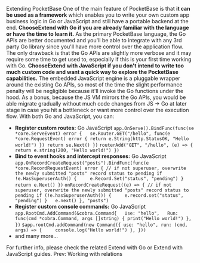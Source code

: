 Extending PocketBase
One of the main feature of PocketBase is that **it can be used as a framework** which enables you to write your own custom app business logic in Go or JavaScript and still have a portable backend at the end.
**ChooseExtend with Go if you are already familiar with the language or have the time to learn it.** As the primary PocketBase language, the Go APIs are better documented and you'll be able to integrate with any 3rd party Go library since you'll have more control over the application flow. The only drawback is that the Go APIs are slightly more verbose and it may require some time to get used to, especially if this is your first time working with Go.
**ChooseExtend with JavaScript if you don't intend to write too much custom code and want a quick way to explore the PocketBase capabilities.** The embedded JavaScript engine is a pluggable wrapper around the existing Go APIs, so most of the time the slight performance penalty will be negligible because it'll invoke the Go functions under the hood. As a bonus, because the JS VM mirrors the Go APIs, you would be able migrate gradually without much code changes from JS -> Go at later stage in case you hit a bottleneck or want more control over the execution flow.
With both Go and JavaScript, you can:
  * **Register custom routes:**
Go
JavaScript
`app.OnServe().BindFunc(func(se *core.ServeEvent) error {   se.Router.GET("/hello", func(e *core.RequestEvent) error { return e.String(http.StatusOK, "Hello world!") }) return se.Next() })`
`routerAdd("GET", "/hello", (e) => { return e.string(200, "Hello world!") })`
  * **Bind to event hooks and intercept responses:**
Go
JavaScript
`app.OnRecordCreateRequest("posts").BindFunc(func(e *core.RecordRequestEvent) error { // if not superuser, overwrite the newly submitted "posts" record status to pending if !e.HasSuperuserAuth() {     e.Record.Set("status", "pending") } return e.Next() })`
`onRecordCreateRequest((e) => { // if not superuser, overwrite the newly submitted "posts" record status to pending if (!e.hasSuperuserAuth()) {     e.record.set("status", "pending") }   e.next() }, "posts")`
  * **Register custom console commands:**
Go
JavaScript
`app.RootCmd.AddCommand(&cobra.Command{   Use: "hello",   Run: func(cmd *cobra.Command, args []string) { print("Hello world!") }, })`
`$app.rootCmd.addCommand(new Command({ use: "hello", run: (cmd, args) => {     console.log("Hello world!") }, }))`
  * and many more...


For further info, please check the related Extend with Go or Extend with JavaScript guides.
Prev: Working with relations
